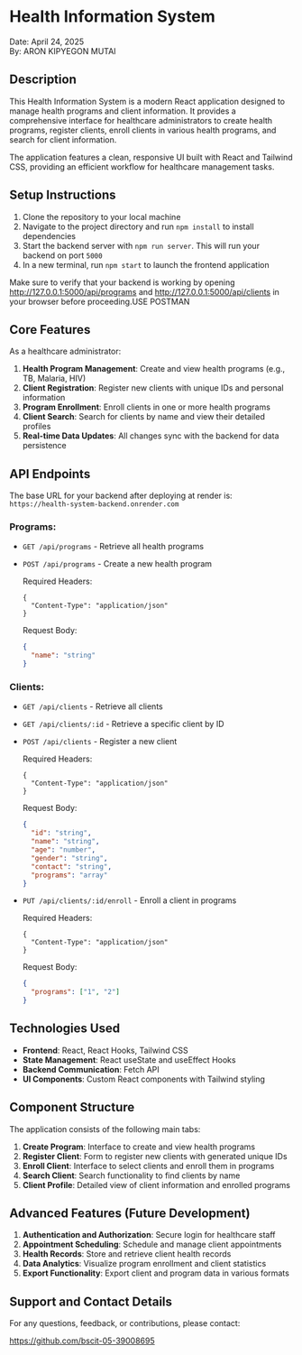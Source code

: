 # Health Information System

Date: April 24, 2025  
By: ARON KIPYEGON MUTAI

## Description

This Health Information System is a modern React application designed to manage health programs and client information. It provides a comprehensive interface for healthcare administrators to create health programs, register clients, enroll clients in various health programs, and search for client information.

The application features a clean, responsive UI built with React and Tailwind CSS, providing an efficient workflow for healthcare management tasks.

## Setup Instructions

1. Clone the repository to your local machine
2. Navigate to the project directory and run `npm install` to install dependencies
3. Start the backend server with `npm run server`. This will run your backend on port `5000`
4. In a new terminal, run `npm start` to launch the frontend application

Make sure to verify that your backend is working by opening http://127.0.0.1:5000/api/programs and http://127.0.0.1:5000/api/clients in your browser before proceeding.USE POSTMAN

## Core Features

As a healthcare administrator:

1. **Health Program Management**: Create and view health programs (e.g., TB, Malaria, HIV)
2. **Client Registration**: Register new clients with unique IDs and personal information
3. **Program Enrollment**: Enroll clients in one or more health programs
4. **Client Search**: Search for clients by name and view their detailed profiles
5. **Real-time Data Updates**: All changes sync with the backend for data persistence

## API Endpoints

The base URL for your backend after deploying at render is: `https://health-system-backend.onrender.com`

### Programs:
- `GET /api/programs` - Retrieve all health programs
- `POST /api/programs` - Create a new health program
  
  Required Headers:
  ```
  {
    "Content-Type": "application/json"
  }
  ```
  
  Request Body:
  ```json
  {
    "name": "string"
  }
  ```

### Clients:
- `GET /api/clients` - Retrieve all clients
- `GET /api/clients/:id` - Retrieve a specific client by ID
- `POST /api/clients` - Register a new client
  
  Required Headers:
  ```
  {
    "Content-Type": "application/json"
  }
  ```
  
  Request Body:
  ```json
  {
    "id": "string",
    "name": "string",
    "age": "number",
    "gender": "string",
    "contact": "string",
    "programs": "array"
  }
  ```

- `PUT /api/clients/:id/enroll` - Enroll a client in programs
  
  Required Headers:
  ```
  {
    "Content-Type": "application/json"
  }
  ```
  
  Request Body:
  ```json
  {
    "programs": ["1", "2"]
  }
  ```

## Technologies Used

- **Frontend**: React, React Hooks, Tailwind CSS
- **State Management**: React useState and useEffect Hooks
- **Backend Communication**: Fetch API
- **UI Components**: Custom React components with Tailwind styling

## Component Structure

The application consists of the following main tabs:

1. **Create Program**: Interface to create and view health programs
2. **Register Client**: Form to register new clients with generated unique IDs
3. **Enroll Client**: Interface to select clients and enroll them in programs
4. **Search Client**: Search functionality to find clients by name
5. **Client Profile**: Detailed view of client information and enrolled programs

## Advanced Features (Future Development)

1. **Authentication and Authorization**: Secure login for healthcare staff
2. **Appointment Scheduling**: Schedule and manage client appointments
3. **Health Records**: Store and retrieve client health records
4. **Data Analytics**: Visualize program enrollment and client statistics
5. **Export Functionality**: Export client and program data in various formats

## Support and Contact Details

For any questions, feedback, or contributions, please contact:

https://github.com/bscit-05-39008695
